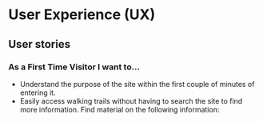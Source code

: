 # User Experience (UX)

## User stories

 ### As a First Time Visitor I want to...
 *  Understand the purpose of the site within the first couple of minutes of entering it.
 *  Easily access walking trails without having to search the site to find more information.  Find material on the following information:
